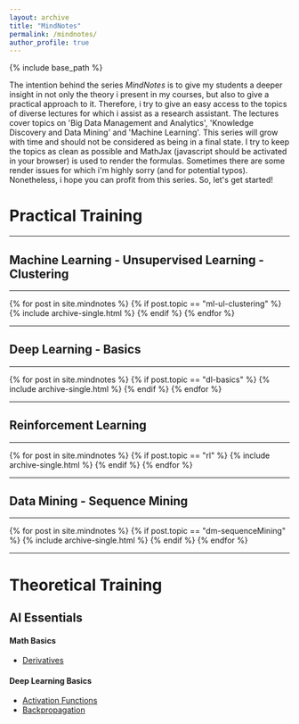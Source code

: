 ```yaml
---
layout: archive
title: "MindNotes"
permalink: /mindnotes/
author_profile: true
---
```


{% include base_path %}

The intention behind the series <i>MindNotes</i> is to give my students a deeper insight in not only the theory i present in my courses, but also to give a practical approach to it. Therefore, i try to give an easy access to the topics of diverse lectures for which i assist as a research assistant. The lectures cover topics on 'Big Data Management and Analytics', 'Knowledge Discovery and Data Mining' and 'Machine Learning'. 
This series will grow with time and should not be considered as being in a final state. I try to keep the topics as clean as possible and MathJax (javascript should be activated in your browser) is used to render the formulas. Sometimes there are some render issues for which i'm highly sorry (and for potential typos). Nonetheless, i hope you can profit from this series. So, let's get started!  

<h1>Practical Training</h1>
<hr>
<h2>Machine Learning - Unsupervised Learning - Clustering</h2>
<hr>
{% for post in site.mindnotes %}
    {% if post.topic == "ml-ul-clustering" %}
      {% include archive-single.html %}
    {% endif %}
{% endfor %}

<hr>
<h2>Deep Learning - Basics</h2>
<hr>
{% for post in site.mindnotes %}
    {% if post.topic == "dl-basics" %}
      {% include archive-single.html %}
    {% endif %}
{% endfor %}

<hr>
<h2>Reinforcement Learning</h2>
<hr>
{% for post in site.mindnotes %}
    {% if post.topic == "rl" %}
      {% include archive-single.html %}
    {% endif %}
{% endfor %}


<hr>
<h2>Data Mining - Sequence Mining</h2>
<hr>
{% for post in site.mindnotes %}
    {% if post.topic == "dm-sequenceMining" %}
      {% include archive-single.html %}
    {% endif %}
{% endfor %}

<hr>
<h1>Theoretical Training</h1>
<h2>AI Essentials</h2>
<h4>Math Basics</h4>
<ul>
<li><a href="https://christianmaxmike.github.io/mindnotes/ai_math_derivatives.pdf">Derivatives</a></li>
</ul>
<h4>Deep Learning Basics</h4>
<ul>
<li><a href="https://christianmaxmike.github.io/mindnotes/ai_dl_activationFunctions.pdf">Activation Functions</a></li>
<li><a href="https://christianmaxmike.github.io/mindnotes/ai_dl_backpropagation.pdf">Backpropagation</a></li>
</ul>
<!--<h4>Machine Learning Basics</h4>
--- coming soon --- 
-->

<!--<object data="{{ post.file_document_path }}" width="1000" height="1000" type='application/pdf'/>-->

